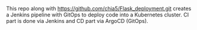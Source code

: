 This repo along with https://github.com/chia5/Flask_deployment.git creates a Jenkins pipeline with GitOps to deploy code into a Kubernetes cluster. CI part is done via Jenkins and CD part via ArgoCD (GitOps).

